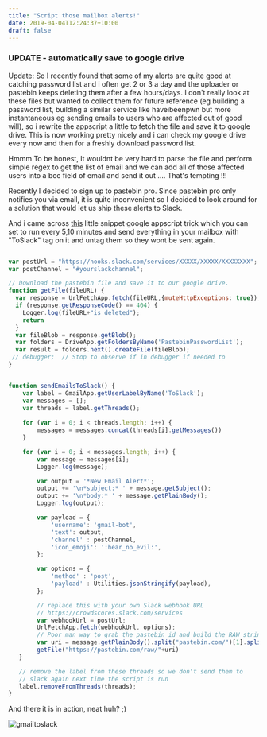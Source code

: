 ```yaml
---
title: "Script those mailbox alerts!"
date: 2019-04-04T12:24:37+10:00
draft: false
---
```


### UPDATE - automatically save to google drive

Update: So I recently found that some of my alerts are quite good at catching password list and i often get 2 or 3 a day and the uploader or pastebin keeps deleting them after a few hours/days. I don't really look at these files but wanted to collect them for future reference (eg building a password list, building a similar service like haveibeenpwn but more instantaneous eg sending emails to users who are affected out of good will), so i rewrite the appscript a little to fetch the file and save it to google drive. This is now working pretty nicely and i can check my google drive every now and then for a freshly download password list.

Hmmm To be honest, It wouldnt be very hard to parse the file and perform simple regex to get the list of email and we can add all of those affected users into a bcc field of email and send it out .... That's tempting !!!


Recently I decided to sign up to pastebin pro. Since pastebin pro only notifies you via email, it is quite inconvenient so I decided to look around for a solution that would let us ship these alerts to Slack.

And i came across [this](https://gist.github.com/andrewmwilson/5cab8367dc63d87d9aa5) little snippet google appscript trick which you can set to run every 5,10 minutes and send everything in your mailbox with "ToSlack" tag on it and untag them so they wont be sent again. 




```javascript

var postUrl = "https://hooks.slack.com/services/XXXXX/XXXXX/XXXXXXXX";
var postChannel = "#yourslackchannel";

// Download the pastebin file and save it to our google drive.
function getFile(fileURL) {
  var response = UrlFetchApp.fetch(fileURL,{muteHttpExceptions: true});
  if (response.getResponseCode() == 404) {
    Logger.log(fileURL+"is deleted");
    return
  }
  var fileBlob = response.getBlob();
  var folders = DriveApp.getFoldersByName('PastebinPasswordList');
  var result = folders.next().createFile(fileBlob);
 // debugger;  // Stop to observe if in debugger if needed to
}


function sendEmailsToSlack() {
    var label = GmailApp.getUserLabelByName('ToSlack');
    var messages = [];
    var threads = label.getThreads();
  
    for (var i = 0; i < threads.length; i++) {
        messages = messages.concat(threads[i].getMessages())
    }

    for (var i = 0; i < messages.length; i++) {
        var message = messages[i];
        Logger.log(message);

        var output = '*New Email Alert*';
        output += '\n*subject:* ' + message.getSubject();
        output += '\n*body:* ' + message.getPlainBody();
        Logger.log(output);

        var payload = {
            'username': 'gmail-bot',
            'text': output,
            'channel' : postChannel,
            'icon_emoji': ':hear_no_evil:',
        };

        var options = {
            'method' : 'post',
            'payload' : Utilities.jsonStringify(payload),
        };

        // replace this with your own Slack webhook URL
        // https://crowdscores.slack.com/services
        var webhookUrl = postUrl;
        UrlFetchApp.fetch(webhookUrl, options);
        // Poor man way to grab the pastebin id and build the RAW string.
        var uri = message.getPlainBody().split("pastebin.com/")[1].split('\n')[0];
        getFile("https://pastebin.com/raw/"+uri)
   }

   // remove the label from these threads so we don't send them to
   // slack again next time the script is run
   label.removeFromThreads(threads);
}


```

And there it is in action, neat huh? ;)


![gmailtoslack](/static/gmailtoslack.png)